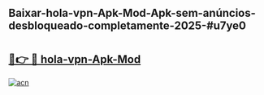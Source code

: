 ## Baixar-hola-vpn-Apk-Mod-Apk-sem-anúncios-desbloqueado-completamente-2025-#u7ye0

# <h2><a href="https://ainizakaria.my?title=hola-vpn-Apk-Mod&ref=20M">🔗👉 🔴 hola-vpn-Apk-Mod</a></h2>

[![acn](https://github.com/user-attachments/assets/0f9c940e-d8b0-45ae-aac7-cd30a18b3e1c)](https://ainizakaria.my?title=hola-vpn-Apk-Mod&ref=20M)

